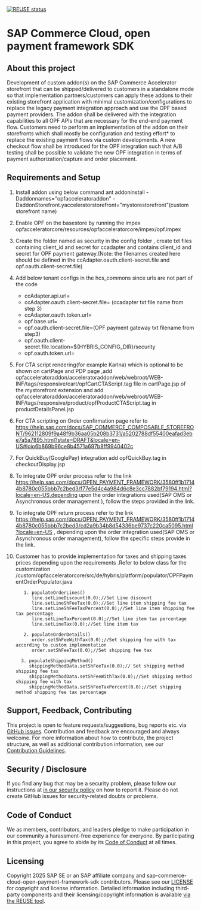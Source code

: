 [![REUSE status](https://api.reuse.software/badge/github.com/SAP/sap-commerce-cloud-open-payment-framework-sdk)](https://api.reuse.software/info/github.com/SAP/sap-commerce-cloud-open-payment-framework-sdk)

# SAP Commerce Cloud, open payment framework SDK

## About this project

Development of custom addon(s) on the SAP Commerce Accelerator storefront that can be shipped/delivered to customers in a standalone mode so that implementation partners/customers can apply these addons to their existing storefront application with minimal customization/configurations to replace the legacy payment integration approach and use the OPF based payment providers. The addon shall be delivered with the integration capabilities to all OPF APIs that are necessary for the end-end payment flow. Customers need to perform an implementation of the addon on their storefronts which shall mostly be configuration and testing effort* to replace the existing payment flows via custom developments. A new checkout flow shall be introduced for the OPF integration such that A/B testing shall be possible to validate the new OPF integration in terms of payment authorization/capture and order placement.

## Requirements and Setup
1. Install addon using below command
    ant addoninstall -Daddonnames="opfacceleratoraddon" -DaddonStorefront.yacceleratorstorefront="mystorestorefront"(custom storefront name)
2. Enable OPF on the basestore by running the impex opfacceleratorcore/resources/opfacceleratorcore/impex/opf.impex
3. Create the folder named as security in the config folder , create txt files containing client_id and secret for ccadapter and contains client_id and secret for OPF payment gateway.(Note: the filenames created here should be defined in the ccAdapter.oauth.client-secret.file and opf.oauth.client-secret.file)
4. Add below tenant configs in the hcs_commons since urls are not part of the code 
    * ccAdapter.api.url=
    * ccAdapter.oauth.client-secret.file= (ccadapter txt file name from step 3)
    * ccAdapter.oauth.token.url=
    * opf.base.url=
    * opf.oauth.client-secret.file=(OPF payment gateway txt filename from step3)
    * opf.oauth.client-secret.file.location=${HYBRIS_CONFIG_DIR}/security
    * opf.oauth.token.url=
   
6. For CTA script rendering(for example Karlna) which is optional to be shown on cartPage and PDP page ,add opfacceleratoraddon/acceleratoraddon/web/webroot/WEB-INF/tags/responsive/cart/opfCartCTAScript.tag file in cartPage.jsp of the mystorefront extension and add opfacceleratoraddon/acceleratoraddon/web/webroot/WEB-INF/tags/responsive/product/opfProductCTAScript.tag in productDetailsPanel.jsp
7. For CTA scripting on Order confirmation page refer to https://help.sap.com/docs/SAP_COMMERCE_COMPOSABLE_STOREFRONT/962112809f9a48f9b36aa05b208b3731/a5202788df55400eafad3ebe7a5a7895.html?state=DRAFT&locale=en-US#loio6b869b96ce8b4571a697b8ff9940402c
8. For QuickBuy(GooglePay) integration add opfQuickBuy.tag in checkoutDisplay.jsp
9. To integrate OPF order process refer to the link https://help.sap.com/docs/OPEN_PAYMENT_FRAMEWORK/3580ff1b17144b8780c055bbb7c2bed3/f77e5d4c4a984d6c8e3cc7882bf79194.html?locale=en-US,depending upon the order integrations used(SAP OMS or Asynchronous order management ), follow the steps provided in the link.
10. To integrate OPF return process refer to the link https://help.sap.com/docs/OPEN_PAYMENT_FRAMEWORK/3580ff1b17144b8780c055bbb7c2bed3/cd2a9b34b8d54336be9737c220ca5095.html?locale=en-US , depending upon the order integration used(SAP   OMS or Asynchronous order management), follow the specific steps provide in the link.
11. Customer has to provide implementation for taxes and shipping taxes prices depending upon the requirements .Refer to below class for the customization
     /custom/opfacceleratorcore/src/de/hybris/platform/populator/OPFPaymentOrderPopulator.java
          

           1. populateOrderLines()
              line.setLineDiscount(0.0);//Set Line discount
              line.setLineShFeeTax(0.0);//Set line item shipping fee tax
              line.setLineShFeeTaxPercent(0.0);//Set line item shipping fee tax percentage
              line.setLineTaxPercent(0.0);//Set line item tax percentage
              line.setLineTax(0.0);//Set line item tax
   
           2. populateOrderDetails()
              order.setShFeeWithTax(0.0);//Set shipping fee with tax according to custom implementation
              order.setShFeeTax(0.0);//Set shipping fee tax
   
          3. populateShippingMethod()
             shippingMethodData.setShFeeTax(0.0);// Set shipping method shipping fee tax
             shippingMethodData.setShFeeWithTax(0.0);//Set shipping method shipping fee with tax
             shippingMethodData.setShFeeTaxPercent(0.0);//Set shipping method shipping fee tax percentage
   
## Support, Feedback, Contributing

This project is open to feature requests/suggestions, bug reports etc. via [GitHub issues](https://github.com/SAP/sap-commerce-cloud-open-payment-framework-sdk/issues). Contribution and feedback are encouraged and always welcome. For more information about how to contribute, the project structure, as well as additional contribution information, see our [Contribution Guidelines](CONTRIBUTING.md).

## Security / Disclosure
If you find any bug that may be a security problem, please follow our instructions at [in our security policy](https://github.com/SAP/sap-commerce-cloud-open-payment-framework-sdk/security/policy) on how to report it. Please do not create GitHub issues for security-related doubts or problems.

## Code of Conduct

We as members, contributors, and leaders pledge to make participation in our community a harassment-free experience for everyone. By participating in this project, you agree to abide by its [Code of Conduct](https://github.com/SAP/.github/blob/main/CODE_OF_CONDUCT.md) at all times.

## Licensing

Copyright 2025 SAP SE or an SAP affiliate company and sap-commerce-cloud-open-payment-framework-sdk contributors. Please see our [LICENSE](LICENSE) for copyright and license information. Detailed information including third-party components and their licensing/copyright information is available [via the REUSE tool](https://api.reuse.software/info/github.com/SAP/sap-commerce-cloud-open-payment-framework-sdk).
